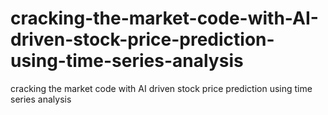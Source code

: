 # cracking-the-market-code-with-AI-driven-stock-price-prediction-using-time-series-analysis
cracking the market code with AI driven stock price prediction using time series analysis
